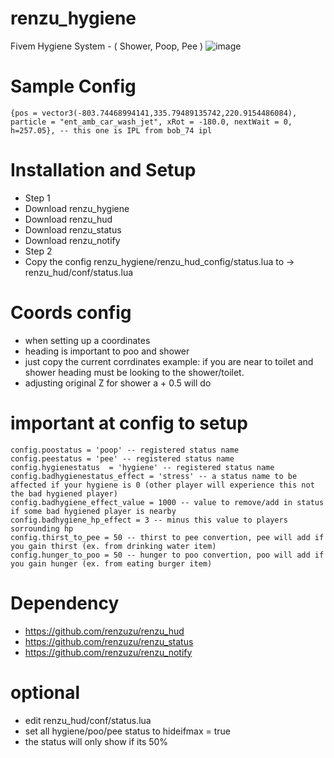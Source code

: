 # renzu_hygiene
Fivem Hygiene System - ( Shower, Poop, Pee )
![image](https://user-images.githubusercontent.com/82306584/128605654-5964a581-378a-499c-9a2a-3980846b2bc5.png)

# Sample Config
``` This is IPL Apartment you may need IPL loader or BOB_74 ipl to test the default config
{pos = vector3(-803.74468994141,335.79489135742,220.9154486084), particle = "ent_amb_car_wash_jet", xRot = -180.0, nextWait = 0, h=257.05}, -- this one is IPL from bob_74 ipl
```
# Installation and Setup
- Step 1
- Download renzu_hygiene
- Download renzu_hud
- Download renzu_status
- Download renzu_notify
- Step 2
- Copy the config renzu_hygiene/renzu_hud_config/status.lua to -> renzu_hud/conf/status.lua
# Coords config
- when setting up a coordinates
- heading is important to poo and shower
- just copy the current corrdinates example: if you are near to toilet and shower heading must be looking to the shower/toilet.
- adjusting original Z for shower a + 0.5 will do
# important at config to setup
```
config.poostatus = 'poop' -- registered status name
config.peestatus = 'pee' -- registered status name
config.hygienestatus  = 'hygiene' -- registered status name
config.badhygienestatus_effect = 'stress' -- a status name to be affected if your hygiene is 0 (other player will experience this not the bad hygiened player)
config.badhygiene_effect_value = 1000 -- value to remove/add in status if some bad hygiened player is nearby
config.badhygiene_hp_effect = 3 -- minus this value to players sorrounding hp
config.thirst_to_pee = 50 -- thirst to pee convertion, pee will add if you gain thirst (ex. from drinking water item)
config.hunger_to_poo = 50 -- hunger to poo convertion, poo will add if you gain hunger (ex. from eating burger item)
```
# Dependency
- https://github.com/renzuzu/renzu_hud
- https://github.com/renzuzu/renzu_status
- https://github.com/renzuzu/renzu_notify

# optional
- edit renzu_hud/conf/status.lua
- set all hygiene/poo/pee status to hideifmax = true
- the status will only show if its 50%
